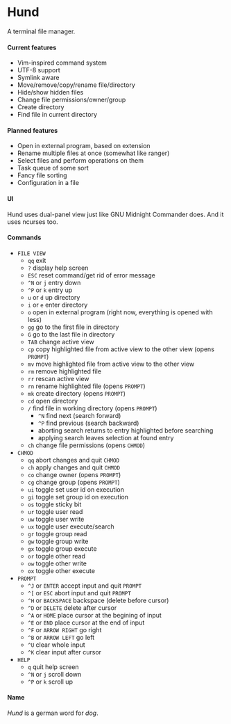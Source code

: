 # Hund
A terminal file manager.
#### Current features
- Vim-inspired command system
- UTF-8 support
- Symlink aware
- Move/remove/copy/rename file/directory
- Hide/show hidden files
- Change file permissions/owner/group
- Create directory
- Find file in current directory
#### Planned features
- Open in external program, based on extension
- Rename multiple files at once (somewhat like ranger)
- Select files and perform operations on them
- Task queue of some sort
- Fancy file sorting
- Configuration in a file
#### UI
Hund uses dual-panel view just like GNU Midnight Commander does. And it uses ncurses too.
#### Commands
- `FILE VIEW`
	- `qq` exit
	- `?` display help screen
	- `ESC` reset command/get rid of error message
	- `^N` or `j` entry down
	- `^P` or `k` entry up
	- `u` or `d` up directory
	- `i` or `e` enter directory
	- `o` open in external program (right now, everything is opened with less)
	- `gg` go to the first file in directory
	- `G` go to the last file in directory
	- `TAB` change active view
	- `cp` copy highlighted file from active view to the other view (opens `PROMPT`)
	- `mv` move highlighted file from active view to the other view
	- `rm` remove highlighted file
	- `rr` rescan active view
	- `rn` rename highlighted file (opens `PROMPT`)
	- `mk` create directory (opens `PROMPT`)
	- `cd` open directory
	- `/` find file in working directory (opens `PROMPT`)
		- `^N` find next (search forward)
		- `^P` find previous (search backward)
		- aborting search returns to entry highlighted before searching
		- applying search leaves selection at found entry
	- `ch` change file permissions (opens `CHMOD`)
- `CHMOD`
	- `qq` abort changes and quit `CHMOD`
	- `ch` apply changes and quit `CHMOD`
	- `co` change owner (opens `PROMPT`)
	- `cg` change group (opens `PROMPT`)
	- `ui` toggle set user id on execution
	- `gi` toggle set group id on execution
	- `os` toggle sticky bit
	- `ur` toggle user read
	- `uw` toggle user write
	- `ux` toggle user execute/search
	- `gr` toggle group read
	- `gw` toggle group write
	- `gx` toggle group execute
	- `or` toggle other read
	- `ow` toggle other write
	- `ox` toggle other execute
- `PROMPT`
	- `^J` or `ENTER` accept input and quit `PROMPT`
	- `^[` or `ESC` abort input and quit `PROMPT`
	- `^H` or `BACKSPACE` backspace (delete before cursor)
	- `^D` or `DELETE` delete after cursor
	- `^A` or `HOME` place cursor at the begining of input
	- `^E` or `END` place cursor at the end of input
	- `^F` or `ARROW RIGHT` go right
	- `^B` or `ARROW LEFT` go left
	- `^U` clear whole input
	- `^K` clear input after cursor
- `HELP`
	- `q` quit help screen
	- `^N` or `j` scroll down
	- `^P` or `k` scroll up
#### Name
_Hund_ is a german word for _dog_.

